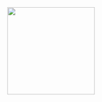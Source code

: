 <img src="https://github.com/KerlosMelad7/Kerlos_Portfolio/blob/3e3d449d271d82ad952ce116ad597ecfb1ed6bc9/WhatsApp%20Image%202025-06-23%20at%2010.24.09_00b9d9fd.jpg?raw=true" width="200" />
